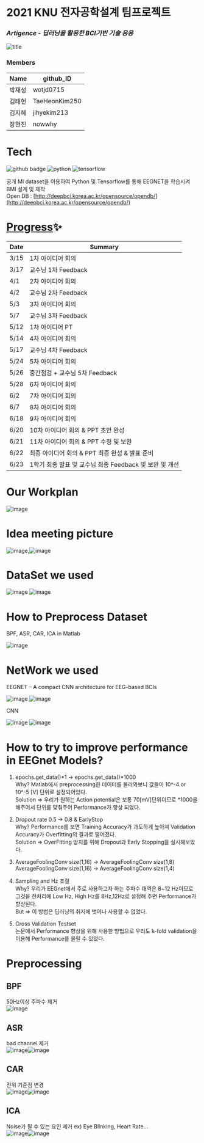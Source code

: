 # 2021 KNU 전자공학설계 팀프로젝트
### _Artigence_ - _딥러닝을 활용한 BCI기반 기술 응용_
![title](https://user-images.githubusercontent.com/48755184/122780292-aefd9780-d2e9-11eb-8943-8208c790def2.png)

### Members 
|Name|github_ID|
|------|------|
|박재성|wotjd0715|
|김태헌|TaeHeonKim250|
|김지혜|jihyekim213|
|장현진|nowwhy|

# Tech
![github badge](http://img.shields.io/badge/-Github-black?style=flat-square&logo=github)     ![python](https://img.shields.io/badge/Python-3766AB?style=flat-square&logo=Python&logoColor=white) ![tensorflow](https://img.shields.io/badge/Tensorflow-orange?style=flat-square&logo=Tensorflow&logoColor=white)       


공개 MI dataset을 이용하여 Python 및 Tensorflow를 통해 EEGNET을 학습시켜 BMI 설계 및 제작    
Open DB : [http://deepbci.korea.ac.kr/opensource/opendb/](http://deepbci.korea.ac.kr/opensource/opendb/)


# [Progress](https://github.com/KNU-BrainAI-Capstone2021/Artigence/tree/master/Plan)✨

| Date | Summary |
| ------ | ------ |
| 3/15 | 1차 아이디어 회의 |
| 3/17 | 교수님 1차 Feedback |
| 4/1 | 2차 아이디어 회의 |
| 4/2 | 교수님 2차 Feedback |
| 5/3 | 3차 아이디어 회의 |
| 5/7 | 교수님 3차 Feedback |
| 5/12 | 1차 아이디어 PT |
| 5/14 | 4차 아이디어 회의 |
| 5/17 | 교수님 4차 Feedback |
| 5/24 | 5차 아이디어 회의 |
| 5/26 | 중간점검 + 교수님 5차 Feedback |
| 5/28 | 6차 아이디어 회의 |
| 6/2 | 7차 아이디어 회의 |
| 6/7 | 8차 아이디어 회의 |
| 6/18 | 9차 아이디어 회의 |
| 6/20 | 10차 아이디어 회의 & PPT 초안 완성 |
| 6/21 | 11차 아이디어 회의 & PPT 수정 및 보완 |
| 6/22 | 최종 아이디어 회의 & PPT 최종 완성 & 발표 준비 |
| 6/23 | 1학기 최종 발표 및 교수님 최종 Feedback 및 보완 및 개선 |

# Our Workplan
![image](https://user-images.githubusercontent.com/72614541/122770462-6db4ba00-d2e0-11eb-9230-926679be6caa.png)

# Idea meeting picture
![image](https://user-images.githubusercontent.com/72614541/122766549-a3f03a80-d2dc-11eb-9dbb-e2bf17c39525.png),![image](https://user-images.githubusercontent.com/72614541/122766578-ace10c00-d2dc-11eb-81f0-14bbf47b1005.png)

# DataSet we used
![image](https://user-images.githubusercontent.com/72614541/122766803-e44fb880-d2dc-11eb-87b0-8b3cd64265c0.png)
![image](https://user-images.githubusercontent.com/72614541/122766822-e87bd600-d2dc-11eb-826d-2ca4c946bdd6.png)

# How to Preprocess Dataset
BPF, ASR, CAR, ICA in Matlab

![image](https://user-images.githubusercontent.com/72614541/122767216-5f18d380-d2dd-11eb-9744-5ec11db09069.png)

# NetWork we used 
EEGNET – A compact CNN architecture for EEG-based BCIs

![image](https://user-images.githubusercontent.com/72614541/122766967-182ade00-d2dd-11eb-8a50-e0b221d4769f.png)
![image](https://user-images.githubusercontent.com/72614541/122767072-38f33380-d2dd-11eb-83e7-ce075a5b49c1.png)

CNN

![image](https://user-images.githubusercontent.com/72614541/122766924-0ba68580-d2dd-11eb-8cfd-e0117c8dc8a1.png)
![image](https://user-images.githubusercontent.com/72614541/122766936-0f3a0c80-d2dd-11eb-8e68-5edfdf063bd5.png)

# How to try to improve performance in EEGnet Models?
1. epochs.get_data()*1 → epochs.get_data()*1000  
Why? Matlab에서 preprocessing한 데이터를 불러와보니 값들이 10^-4 or 10^-5 [V] 단위로 설정되어있다.  
Solution => 우리가 원하는 Action potential은 보통 70[mV]단위이므로 *1000을 해주어서 단위를 맞춰주어 Performance가 향상 되었다.  

2. Dropout rate 0.5 → 0.8 & EarlyStop  
Why? Performance를 보면 Training Accuracy가 과도하게 높아져 Validation Accuracy가 Overfitting의 결과로 떨어졌다.  
Solution => OverFitting 방지를 위해 Dropout과 Early Stopping을 실시해보았다.  

3. AverageFoolingConv size(1,16) → AverageFoolingConv size(1,8)  
   AverageFoolingConv size(1,16) → AverageFoolingConv size(1,4)  
   
4. Sampling and Hz 조절  
Why? 우리가 EEGnet에서 주로 사용하고자 하는 주파수 대역은 8~12 Hz이므로 그것을 전처리에 Low Hz, High Hz를 8Hz,12Hz로 설정해
     주면 Performance가 향상된다.  
But => 이 방법은 딥러닝의 취지에 벗어나 사용할 수 없었다.  

5. Cross Validation Testset  
   논문에서 Performance 향상을 위해 사용한 방법으로 우리도 k-fold validation을 이용해 Performance를 올릴 수 있었다.    

# Preprocessing  
## BPF  
50Hz이상 주파수 제거  
![image](https://user-images.githubusercontent.com/69957743/122971652-3b7f8700-d3ca-11eb-903a-4fdf37cc291f.png,https://user-images.githubusercontent.com/69957743/122971704-4a663980-d3ca-11eb-96d3-fdd99f90cbb3.png)
  
## ASR  
bad channel 제거  
![image](https://user-images.githubusercontent.com/69957743/122971811-6ec21600-d3ca-11eb-8e21-c0bc1f467a99.jpg)![image](https://user-images.githubusercontent.com/69957743/122971858-7aadd800-d3ca-11eb-96da-c00aa35f4e11.jpg)  

## CAR  
전위 기준점 변경  
![image](https://user-images.githubusercontent.com/69957743/122971919-8a2d2100-d3ca-11eb-9dea-1ab91ebd197b.jpg)![image](https://user-images.githubusercontent.com/69957743/122971957-95804c80-d3ca-11eb-9f5c-ea299ddbf11c.jpg)  
  
  
## ICA  
Noise가 될 수 있는 요인 제거 ex) Eye Blinking, Heart Rate...  
![image](https://user-images.githubusercontent.com/69957743/122972011-a0d37800-d3ca-11eb-84fb-6188bd5b6740.jpg)![image](https://user-images.githubusercontent.com/69957743/122972045-ad57d080-d3ca-11eb-85af-831a3a0d4448.jpg)  
